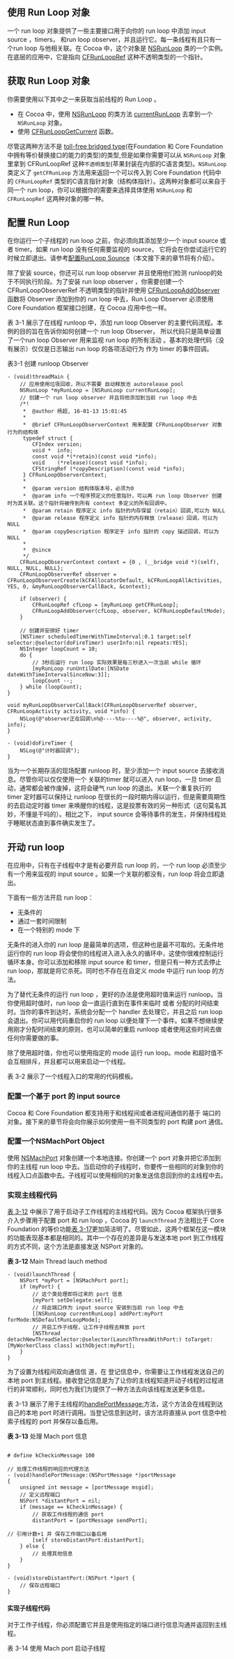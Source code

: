 ## 使用 Run Loop 对象
一个 run loop 对象提供了一些主要接口用于向你的 run loop 中添加 input source ，timers， 和run loop observer，并且运行它。每一条线程有且只有一个run loop 与他相关联。在 Cocoa 中，这个对象是 [NSRunLoop](https://developer.apple.com/library/ios/documentation/Cocoa/Reference/Foundation/Classes/NSRunLoop_Class/index.html#//apple_ref/occ/cl/NSRunLoop) 类的一个实例。在底层的应用中，它是指向 [CFRunLoopRef](https://developer.apple.com/library/ios/documentation/CoreFoundation/Reference/CFRunLoopRef/index.html#//apple_ref/c/tdef/CFRunLoopRef) 这种不透明类型的一个指针。

## 获取 Run Loop 对象
你需要使用以下其中之一来获取当前线程的 Run Loop 。

* 在 Cocoa 中，使用 [NSRunLoop](https://developer.apple.com/library/ios/documentation/Cocoa/Reference/Foundation/Classes/NSRunLoop_Class/index.html#//apple_ref/occ/cl/NSRunLoop) 的类方法 [currentRunLoop](https://developer.apple.com/library/ios/documentation/Cocoa/Reference/Foundation/Classes/NSRunLoop_Class/index.html#//apple_ref/occ/clm/NSRunLoop/currentRunLoop) 去拿到一个 `NSRunLoop` 对象。
* 使用 [CFRunLoopGetCurrent](https://developer.apple.com/library/ios/documentation/CoreFoundation/Reference/CFRunLoopRef/index.html#//apple_ref/c/func/CFRunLoopGetCurrent) 函数。

尽管这两种方法不是 [toll-free bridged type](https://developer.apple.com/library/mac/documentation/General/Conceptual/CocoaEncyclopedia/Toll-FreeBridgin/Toll-FreeBridgin.html)(在Foundation 和 Core Foundation 中拥有等价替换接口的能力的类型)的类型,但是如果你需要可以从 `NSRunLoop` 对象里拿到 CFRunLoopRef 这种`不透明类型`(苹果封装在内部的C语言类型)。`NSRunLoop` 类定义了 `getCFRunLoop` 方法用来返回一个可以传入到 Core Foundation 代码中的 `CFRunLoopRef` 类型的C语言指针对象（结构体指针）。这两种对象都可以来自于同一个 run loop，你可以根据你的需要来选择具体使用 `NSRunLoop` 和 `CFRunLoopRef` 这两种对象的哪一种。

## 配置 Run Loop

在你运行一个子线程的 run loop 之前，你必须向其添加至少一个 input source 或者 timer。如果 run loop 没有任何需要监视的 source， 它将会在你尝试运行它的时候立即退出。请参考[配置RunLoop Sounce](https://developer.apple.com/library/ios/documentation/Cocoa/Conceptual/Multithreading/RunLoopManagement/RunLoopManagement.html#//apple_ref/doc/uid/10000057i-CH16-SW7)（本文接下来的章节将有介绍）。

除了安装 source，你还可以 run loop observer 并且使用他们检测 runloop的处于不同执行阶段。为了安装 run loop observer ，你需要创建一个 CFRunLoopObserverRef 不透明类型的指针并使用 [CFRunLoopAddObserver](https://developer.apple.com/library/ios/documentation/CoreFoundation/Reference/CFRunLoopRef/index.html#//apple_ref/c/func/CFRunLoopAddObserver) 函数将 Observer 添加到你的 run loop 中去，Run Loop Observer 必须使用 Core Foundation 框架接口创建，在 Cocoa 应用中也一样。

表 3-1 展示了在线程 runloop 中，添加 run loop Observer 的主要代码流程。本例的目的旨在告诉你如何创建一个 run loop Observer， 所以代码只是简单设置了一个run loop Observer 用来监视 run loop 的所有活动 。基本的处理代码（没有展示）仅仅是日志输出 run loop 的各项活动行为 作为 timer 的事件回调。

表3-1 创建 runloop Observer
```objc
- (void)threadMain {
    // 应用使用垃圾回收，所以不需要 自动释放池 autorelease pool
    NSRunLoop *myRunLoop = [NSRunLoop currentRunLoop];
    // 创建一个 run loop observer 并且将他添加到当前 run loop 中去
    /*!
     *  @author 杨超, 16-01-13 15:01:45
     *
     *  @brief CFRunLoopObserverContext 用来配置 CFRunLoopObserver 对象行为的结构体
     typedef struct {
        CFIndex	version;
        void *	info;
        const void *(*retain)(const void *info);
        void	(*release)(const void *info);
        CFStringRef	(*copyDescription)(const void *info);
     } CFRunLoopObserverContext;
     *
     *  @param version 结构体版本号，必须为0
     *  @param info 一个程序预定义的任意指针，可以再 run loop Observer 创建时为其关联。这个指针将被传到所有 context 多定义的所有回调中。
     *  @param retain 程序定义 info 指针的内存保留（retain）回调,可以为 NULL
     *  @param release 程序定义 info 指针的内存释放（release）回调，可以为 NULL
     *  @param copyDescription 程序定于 info 指针的 copy 描述回调，可以为 NULL
     *
     *  @since
     */
    CFRunLoopObserverContext context = {0 , (__bridge void *)(self), NULL, NULL, NULL};
    CFRunLoopObserverRef observer = CFRunLoopObserverCreate(kCFAllocatorDefault, kCFRunLoopAllActivities, YES, 0, &myRunLoopObserverCallBack, &context);
    
    if (observer) {
        CFRunLoopRef cfLoop = [myRunLoop getCFRunLoop];
        CFRunLoopAddObserver(cfLoop, observer, kCFRunLoopDefaultMode);
    }
    
    // 创建并安排好 timer
    [NSTimer scheduledTimerWithTimeInterval:0.1 target:self selector:@selector(doFireTimer) userInfo:nil repeats:YES];
    NSInteger loopCount = 10;
    do {
        // 3秒后运行 run loop 实际效果是每三秒进入一次当前 while 循环
        [myRunLoop runUntilDate:[NSDate dateWithTimeIntervalSinceNow:3]];
        loopCount --;
    } while (loopCount);
}

void myRunLoopObserverCallBack(CFRunLoopObserverRef observer, CFRunLoopActivity activity, void *info) {
    NSLog(@"observer正在回调\n%@----%tu----%@", observer, activity, info);
}

- (void)doFireTimer {
    NSLog(@"计时器回调");
}
```

当为一个长期存活的现场配置 runloop 时，至少添加一个 input source 去接收消息。尽管你可以仅仅使用一个 关联的timer 就可以进入 run loop，一旦 timer 启动，通常都会被作废掉，这将会硬气 run loop 的退出。关联一个重复执行的 timer 定时器可以保持让 runloop 在很长的一段时期内得以运行，但是需要周期性的去启动定时器 timer 来唤醒你的线程，这是投票有效的另一种形式（这句莫名其妙，不懂是干吗的）。相比之下， input source 会等待事件的发生，并保持线程处于睡眠状态直到事件确实发生了。


## 开动 run loop
在应用中，只有在子线程中才是有必要开启 run loop 的，一个 run loop 必须至少有一个用来监视的 input source 。如果一个关联的都没有，run loop 将会立即退出。

下面有一些方法开启 run loop：
* 无条件的
* 通过一套时间限制
* 在一个特别的 mode 下

无条件的进入你的 run loop 是最简单的选项，但这种也是最不可取的。无条件地运行你的 run loop 将会使你的线程进入进入永久的循环中，这使你很难控制运行循环本身。你可以添加和移除 input source 和 timer，但是只有一种方式去停止 run loop，那就是将它杀死。同时也不存在在自定义 mode 中运行 run loop 的方法。

为了替代无条件的运行 run loop ，更好的办法是使用超时值来运行 runloop。当你使用超时值时，run loop 会一直运行直到在事件来临时 或者 分配的时间结束时。当你的事件到达时，系统会分配一个 handler 去处理它，并且之后 run loop 会退出。你可以用代码重启你的 run loop 以便处理下一个事件。如果不想继续使用刚才分配时间结束的原则，也可以简单的重启 runloop 或者使用这些时间去做任何你需要做的事。

除了使用超时值，你也可以使用指定的 mode 运行 run loop。mode 和超时值不会互相排斥，并且都可以用来启动一个线程。

表 3-2 展示了一个线程入口的常用的代码模板。



### 配置一个基于 port 的 input source
Cocoa 和 Core Foundation 都支持用于和线程间或者进程间通信的基于 端口的对象。接下来的章节将会向你展示如何使用一些不同类型的 port 构建 port 通信。

### 配置一个NSMachPort Object
使用 [NSMachPort](https://developer.apple.com/library/ios/documentation/Cocoa/Reference/Foundation/Classes/NSMachPort_Class/index.html#//apple_ref/occ/cl/NSMachPort) 对象创建一个本地连接。你创建一个 port 对象并把它添加到你的主线程 run loop 中去。当启动你的子线程时，你要传一些相同的对象到你的线程入口点函数中去。子线程可以使用相同的对象发送信息回到你的主线程中去。

### 实现主线程代码
[表 3-12](#list3-12) 中展示了用于启动子工作线程的主线程代码。因为 Cocoa 框架执行很多介入步骤用于配置 port 和 run loop ，Cocoa 的 `launchThread` 方法相比于 Core Foundation 的等价功能[表 3-17](#list3-17)更加简洁明了。尽管如此，这两个框架在这一模块的功能表现基本都是相同的。其中一个存在的差异是与发送本地 port 到工作线程的方式不同，这个方法是直接发送 NSPort 对象的。

**表 3-12** <span id="list3-12">Main Thread lauch method</span>

```objc
- (void)launchThread {
    NSPort *myPort = [NSMachPort port];
    if (myPort) {
        // 这个类处理即将过来的 port 信息
        [myPort setDelegate:self];
        // 将此端口作为 input source 安装到当前 run loop 中去
        [[NSRunLoop currentRunLoop] addPort:myPort forMode:NSDefaultRunLoopMode];
        // 开启工作子线程，让工作子线程去释放 port
        [NSThread detachNewThreadSelector:@selector(LaunchThreadWithPort:) toTarget:[MyWorkerClass class] withObject:myPort];
    }
}
```

为了设置为线程间双向通信信
道，在
登记信息中，你需要让工作线程发送自己的本地 port 到主线程。接收登记信息是为了让你的主线程知道开动子线程的过程进行的非常顺利，同时也为我们为提供了一种方法去向该线程发送更多信息。

表 3-13 展示了用于主线程的[handlePortMessage:](https://developer.apple.com/library/ios/documentation/Cocoa/Reference/NSPortDelegate_Protocol/index.html#//apple_ref/occ/intfm/NSPortDelegate/handlePortMessage:)方法，这个方法会在线程到达自己的本地 port 时进行调用。当登记信息到达时，该方法将直接从 port 信息中检索子线程的 port 并保存以备后用。

**表 3-13**	<span id = "listing 3-13">处理 Mach port 信息</span>

```objc

# define kCheckinMessage 100

// 处理工作线程的响应的代理方法
- (void)handlePortMessage:(NSPortMessage *)portMessage
{
    unsigned int message = [portMessage msgid];
    // 定义远程端口
    NSPort *distantPort = nil;
    if (message == kCheckinMessage) {
        // 获取工作线程的通信 port
        distantPort = [portMessage sendPort];
        
// 引用计数+1 并 保存工作端口以备后用
        [self storeDistantPort:distantPort];
    } else {
        // 处理其他信息
    }
}

- (void)storeDistantPort:(NSPort *)port {
    // 保存远程端口
}
```

#### 实现子线程代码

对于工作子线程，你必须配置它并且是使用指定的端口进行信息沟通并返回到主线程。

表 3-14 <span id = "liting3-14"> 使用 Mach port 启动子线程 </span>

```objc

```